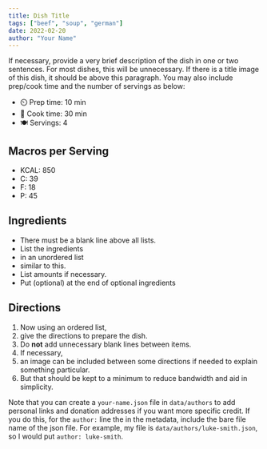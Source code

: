 ```yaml
---
title: Dish Title
tags: ["beef", "soup", "german"]
date: 2022-02-20
author: "Your Name"
---
```


If necessary, provide a very brief description of the dish in one or two sentences.
For most dishes, this will be unnecessary.
If there is a title image of this dish, it should be above this paragraph.
You may also include prep/cook time and the number of servings as below:

- ⏲️ Prep time: 10 min
- 🍳 Cook time: 30 min
- 🍽️ Servings: 4

## Macros per Serving

- KCAL: 850
- C: 39
- F: 18
- P: 45

## Ingredients

- There must be a blank line above all lists.
- List the ingredients
- in an unordered list
- similar to this.
- List amounts if necessary.
- Put (optional) at the end of optional ingredients

## Directions

1. Now using an ordered list,
2. give the directions to prepare the dish.
3. Do **not** add unnecessary blank lines between items.
4. If necessary,
5. an image can be included between some directions if needed to explain something particular.
6. But that should be kept to a minimum to reduce bandwidth and aid in simplicity.

Note that you can create a `your-name.json` file in `data/authors` to add
personal links and donation addresses if you want more specific credit. If you
do this, for the `author:` line the in the metadata, include the bare file name
of the json file. For example, my file is `data/authors/luke-smith.json`, so I
would put `author: luke-smith`.
